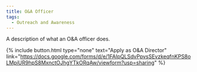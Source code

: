 ```yaml
---
title: O&A Officer
tags: 
  - Outreach and Awareness
---
```


A description of what an O&A officer does.

{%
  include button.html
  type="none"
  text="Apply as O&A Director"
  link="https://docs.google.com/forms/d/e/1FAIpQLSdvPpvsSEvzkeqfnKPS8oLMpiUR9hpS8MxnctOJhgYTkORqAw/viewform?usp=sharing"
%}
